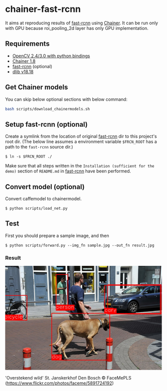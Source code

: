 # chainer-fast-rcnn

It aims at reproducing results of [fast-rcnn](https://github.com/rbgirshick/fast-rcnn) using [Chainer](https://github.com/pfn/chainer). It can be run only with GPU because roi_pooling_2d layer has only GPU implementation.

## Requirements

- [OpenCV 2.4/3.0 with python bindings](http://opencv.org)
- [Chainer 1.8](https://github.com/pfn/chainer)
- [fast-rcnn](https://github.com/rbgirshick/fast-rcnn) (optional)
- [dlib v18.18](https://github.com/davisking/dlib)

## Get Chainer models

You can skip below optional sections with below command:

```bash
bash scripts/download_chainermodels.sh
```

## Setup fast-rcnn (optional)

Create a symlink from the location of original [fast-rcnn](https://github.com/rbgirshick/fast-rcnn) dir to this project's root dir. (The below line assumes a environment variable `$FRCN_ROOT` has a path to the `fast-rcnn` source dir.)

```
$ ln -s $FRCN_ROOT ./
```

Make sure that all steps written in the `Installation (sufficient for the demo)` section of `README.md` in [fast-rcnn](https://github.com/rbgirshick/fast-rcnn) have been performed.

## Convert model (optional)

Convert caffemodel to chainermodel.

```
$ python scripts/load_net.py
```

## Test

First you should prepare a sample image, and then

```
$ python scripts/forward.py --img_fn sample.jpg --out_fn result.jpg
```

### Result

![](data/vgg16_forward_out/5891724192.jpg)

'Overstekend wild' St. Janskerkhof Den Bosch &copy; FaceMePLS (https://www.flickr.com/photos/faceme/5891724192)

